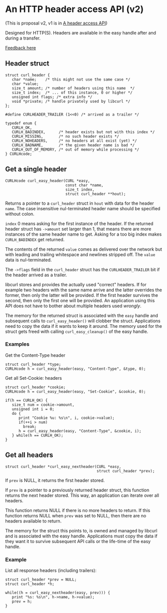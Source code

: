 # An HTTP header access API (v2)

(This is proposal v2, v1 is in [A header access API](get-headers.md))

Designed for HTTP(S). Headers are available in the easy handle after and
during a transfer.

[Feedback here](https://github.com/curl/curl/discussions/8496)

## Header struct

    struct curl_header {
       char *name;    /* this might not use the same case */
       char *value;
       size_t amount; /* number of headers using this name  */
       size_t index;  /* ... of this instance, 0 or higher */
       unsigned int flags; /* extra info */
       void *private; /* handle privately used by libcurl */
    };
    
    #define CURLHEADER_TRAILER (1<<0) /* arrived as a trailer */

    typedef enum {
       CURLH_OK,
       CURLH_BADINDEX,      /* header exists but not with this index */
       CURLH_MISSING,       /* no such header exists */
       CURLH_NOHEADERS,     /* no headers at all exist (yet) */
       CURLH_BADNAME,       /* the given header name is bad */
       CURLH_OUT_OF_MEMORY, /* out of memory while processing */
    } CURLHcode;

## Get a single header

    CURLHcode curl_easy_header(CURL *easy,
                               const char *name,
                               size_t index,
                               struct curl_header **hout);

Returns a pointer to a `curl_header` struct in `hout` with data for the header
`name`. The case insensitive nul-terminated header name should be specified
without colon.

`index` 0 means asking for the first instance of the header. If the returned
header struct has `->amount` set larger than 1, that means there are more
instances of the same header name to get. Asking for a too big index makes
`CURLH_BADINDEX` get returned.

The contents of the returned `value` comes as delivered over the network but
with leading and trailing whitespace and newlines stripped off. The `value`
data is nul-terminated.

The `->flags` field in the `curl_header` struct has the `CURLHEADER_TRAILER`
bit if the header arrived as a trailer.

libcurl stores and provides the actually used "correct" headers. If for
example two headers with the same name arrive and the latter overrides the
former, then only the latter will be provided. If the first header survives
the second, then only the first one will be provided. An application using
this API does not have to bother about multiple headers used *wrongly*.

The memory for the returned struct is associated with the `easy` handle and
subsequent calls to `curl_easy_header()` will clobber the struct. Applications
need to copy the data if it wants to keep it around. The memory used for the
struct gets freed with calling `curl_easy_cleanup()` of the easy handle.

### Examples

Get the Content-Type header

    struct curl_header *type;
    CURLHcode h = curl_easy_header(easy, "Content-Type", &type, 0);

Get all Set-Cookie: headers

    struct curl_header *cookie;
    CURLHcode h = curl_easy_header(easy, "Set-Cookie", &cookie, 0);
    
    if(h == CURLH_OK) {
       size_t num = cookie->amount,
       unsigned int i = 0;
       do {
          print "Cookie %u: %s\n", i, cookie->value);
          if(++i > num)
            break;
          h = curl_easy_header(easy, "Content-Type", &cookie, i);
       } while(h == CURLH_OK);
    }

## Get all headers

    struct curl_header *curl_easy_nextheader(CURL *easy,
                                             struct curl_header *prev);

If `prev` is NULL, it returns the first header stored.

If `prev` is a pointer to a previously returned header struct, this function
returns the next header stored. This way, an application can iterate over all
headers.

This function returns NULL if there is no more headers to return. If this
function returns NULL when `prev` was set to NULL, then there are no headers
available to return.

The memory for the struct this points to, is owned and managed by libcurl and
is associated with the easy handle. Applications must copy the data if they
want it to survive subsequent API calls or the life-time of the easy handle.

### Example

List all response headers (including trailers):

    struct curl_header *prev = NULL;
    struct curl_header *h;

    while((h = curl_easy_nextheader(easy, prev))) {
       print "%s: %s\n", h->name, h->value);
       prev = h;
    }
